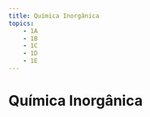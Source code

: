 ```yaml
---
title: Química Inorgânica
topics:
    - 1A
    - 1B
    - 1C
    - 1D
    - 1E
---
```


# Química Inorgânica